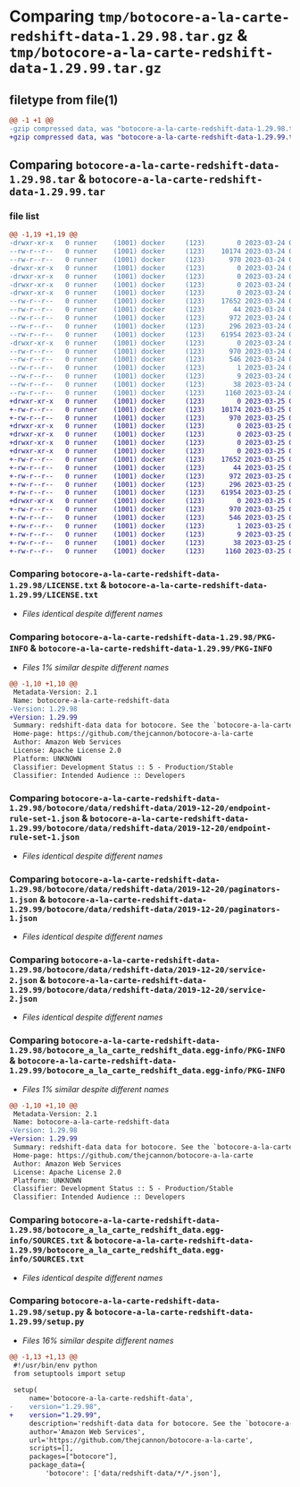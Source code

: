 # Comparing `tmp/botocore-a-la-carte-redshift-data-1.29.98.tar.gz` & `tmp/botocore-a-la-carte-redshift-data-1.29.99.tar.gz`

## filetype from file(1)

```diff
@@ -1 +1 @@
-gzip compressed data, was "botocore-a-la-carte-redshift-data-1.29.98.tar", last modified: Fri Mar 24 01:24:36 2023, max compression
+gzip compressed data, was "botocore-a-la-carte-redshift-data-1.29.99.tar", last modified: Sat Mar 25 01:23:03 2023, max compression
```

## Comparing `botocore-a-la-carte-redshift-data-1.29.98.tar` & `botocore-a-la-carte-redshift-data-1.29.99.tar`

### file list

```diff
@@ -1,19 +1,19 @@
-drwxr-xr-x   0 runner    (1001) docker     (123)        0 2023-03-24 01:24:36.570109 botocore-a-la-carte-redshift-data-1.29.98/
--rw-r--r--   0 runner    (1001) docker     (123)    10174 2023-03-24 01:24:36.000000 botocore-a-la-carte-redshift-data-1.29.98/LICENSE.txt
--rw-r--r--   0 runner    (1001) docker     (123)      970 2023-03-24 01:24:36.570109 botocore-a-la-carte-redshift-data-1.29.98/PKG-INFO
-drwxr-xr-x   0 runner    (1001) docker     (123)        0 2023-03-24 01:24:36.570109 botocore-a-la-carte-redshift-data-1.29.98/botocore/
-drwxr-xr-x   0 runner    (1001) docker     (123)        0 2023-03-24 01:24:36.570109 botocore-a-la-carte-redshift-data-1.29.98/botocore/data/
-drwxr-xr-x   0 runner    (1001) docker     (123)        0 2023-03-24 01:24:36.570109 botocore-a-la-carte-redshift-data-1.29.98/botocore/data/redshift-data/
-drwxr-xr-x   0 runner    (1001) docker     (123)        0 2023-03-24 01:24:36.570109 botocore-a-la-carte-redshift-data-1.29.98/botocore/data/redshift-data/2019-12-20/
--rw-r--r--   0 runner    (1001) docker     (123)    17652 2023-03-24 01:23:57.000000 botocore-a-la-carte-redshift-data-1.29.98/botocore/data/redshift-data/2019-12-20/endpoint-rule-set-1.json
--rw-r--r--   0 runner    (1001) docker     (123)       44 2023-03-24 01:23:57.000000 botocore-a-la-carte-redshift-data-1.29.98/botocore/data/redshift-data/2019-12-20/examples-1.json
--rw-r--r--   0 runner    (1001) docker     (123)      972 2023-03-24 01:23:57.000000 botocore-a-la-carte-redshift-data-1.29.98/botocore/data/redshift-data/2019-12-20/paginators-1.json
--rw-r--r--   0 runner    (1001) docker     (123)      296 2023-03-24 01:23:57.000000 botocore-a-la-carte-redshift-data-1.29.98/botocore/data/redshift-data/2019-12-20/paginators-1.sdk-extras.json
--rw-r--r--   0 runner    (1001) docker     (123)    61954 2023-03-24 01:23:57.000000 botocore-a-la-carte-redshift-data-1.29.98/botocore/data/redshift-data/2019-12-20/service-2.json
-drwxr-xr-x   0 runner    (1001) docker     (123)        0 2023-03-24 01:24:36.570109 botocore-a-la-carte-redshift-data-1.29.98/botocore_a_la_carte_redshift_data.egg-info/
--rw-r--r--   0 runner    (1001) docker     (123)      970 2023-03-24 01:24:36.000000 botocore-a-la-carte-redshift-data-1.29.98/botocore_a_la_carte_redshift_data.egg-info/PKG-INFO
--rw-r--r--   0 runner    (1001) docker     (123)      546 2023-03-24 01:24:36.000000 botocore-a-la-carte-redshift-data-1.29.98/botocore_a_la_carte_redshift_data.egg-info/SOURCES.txt
--rw-r--r--   0 runner    (1001) docker     (123)        1 2023-03-24 01:24:36.000000 botocore-a-la-carte-redshift-data-1.29.98/botocore_a_la_carte_redshift_data.egg-info/dependency_links.txt
--rw-r--r--   0 runner    (1001) docker     (123)        9 2023-03-24 01:24:36.000000 botocore-a-la-carte-redshift-data-1.29.98/botocore_a_la_carte_redshift_data.egg-info/top_level.txt
--rw-r--r--   0 runner    (1001) docker     (123)       38 2023-03-24 01:24:36.570109 botocore-a-la-carte-redshift-data-1.29.98/setup.cfg
--rw-r--r--   0 runner    (1001) docker     (123)     1160 2023-03-24 01:24:36.000000 botocore-a-la-carte-redshift-data-1.29.98/setup.py
+drwxr-xr-x   0 runner    (1001) docker     (123)        0 2023-03-25 01:23:03.560796 botocore-a-la-carte-redshift-data-1.29.99/
+-rw-r--r--   0 runner    (1001) docker     (123)    10174 2023-03-25 01:23:03.000000 botocore-a-la-carte-redshift-data-1.29.99/LICENSE.txt
+-rw-r--r--   0 runner    (1001) docker     (123)      970 2023-03-25 01:23:03.560796 botocore-a-la-carte-redshift-data-1.29.99/PKG-INFO
+drwxr-xr-x   0 runner    (1001) docker     (123)        0 2023-03-25 01:23:03.556796 botocore-a-la-carte-redshift-data-1.29.99/botocore/
+drwxr-xr-x   0 runner    (1001) docker     (123)        0 2023-03-25 01:23:03.556796 botocore-a-la-carte-redshift-data-1.29.99/botocore/data/
+drwxr-xr-x   0 runner    (1001) docker     (123)        0 2023-03-25 01:23:03.556796 botocore-a-la-carte-redshift-data-1.29.99/botocore/data/redshift-data/
+drwxr-xr-x   0 runner    (1001) docker     (123)        0 2023-03-25 01:23:03.556796 botocore-a-la-carte-redshift-data-1.29.99/botocore/data/redshift-data/2019-12-20/
+-rw-r--r--   0 runner    (1001) docker     (123)    17652 2023-03-25 01:22:12.000000 botocore-a-la-carte-redshift-data-1.29.99/botocore/data/redshift-data/2019-12-20/endpoint-rule-set-1.json
+-rw-r--r--   0 runner    (1001) docker     (123)       44 2023-03-25 01:22:12.000000 botocore-a-la-carte-redshift-data-1.29.99/botocore/data/redshift-data/2019-12-20/examples-1.json
+-rw-r--r--   0 runner    (1001) docker     (123)      972 2023-03-25 01:22:12.000000 botocore-a-la-carte-redshift-data-1.29.99/botocore/data/redshift-data/2019-12-20/paginators-1.json
+-rw-r--r--   0 runner    (1001) docker     (123)      296 2023-03-25 01:22:12.000000 botocore-a-la-carte-redshift-data-1.29.99/botocore/data/redshift-data/2019-12-20/paginators-1.sdk-extras.json
+-rw-r--r--   0 runner    (1001) docker     (123)    61954 2023-03-25 01:22:12.000000 botocore-a-la-carte-redshift-data-1.29.99/botocore/data/redshift-data/2019-12-20/service-2.json
+drwxr-xr-x   0 runner    (1001) docker     (123)        0 2023-03-25 01:23:03.560796 botocore-a-la-carte-redshift-data-1.29.99/botocore_a_la_carte_redshift_data.egg-info/
+-rw-r--r--   0 runner    (1001) docker     (123)      970 2023-03-25 01:23:03.000000 botocore-a-la-carte-redshift-data-1.29.99/botocore_a_la_carte_redshift_data.egg-info/PKG-INFO
+-rw-r--r--   0 runner    (1001) docker     (123)      546 2023-03-25 01:23:03.000000 botocore-a-la-carte-redshift-data-1.29.99/botocore_a_la_carte_redshift_data.egg-info/SOURCES.txt
+-rw-r--r--   0 runner    (1001) docker     (123)        1 2023-03-25 01:23:03.000000 botocore-a-la-carte-redshift-data-1.29.99/botocore_a_la_carte_redshift_data.egg-info/dependency_links.txt
+-rw-r--r--   0 runner    (1001) docker     (123)        9 2023-03-25 01:23:03.000000 botocore-a-la-carte-redshift-data-1.29.99/botocore_a_la_carte_redshift_data.egg-info/top_level.txt
+-rw-r--r--   0 runner    (1001) docker     (123)       38 2023-03-25 01:23:03.560796 botocore-a-la-carte-redshift-data-1.29.99/setup.cfg
+-rw-r--r--   0 runner    (1001) docker     (123)     1160 2023-03-25 01:23:03.000000 botocore-a-la-carte-redshift-data-1.29.99/setup.py
```

### Comparing `botocore-a-la-carte-redshift-data-1.29.98/LICENSE.txt` & `botocore-a-la-carte-redshift-data-1.29.99/LICENSE.txt`

 * *Files identical despite different names*

### Comparing `botocore-a-la-carte-redshift-data-1.29.98/PKG-INFO` & `botocore-a-la-carte-redshift-data-1.29.99/PKG-INFO`

 * *Files 1% similar despite different names*

```diff
@@ -1,10 +1,10 @@
 Metadata-Version: 2.1
 Name: botocore-a-la-carte-redshift-data
-Version: 1.29.98
+Version: 1.29.99
 Summary: redshift-data data for botocore. See the `botocore-a-la-carte` package for more info.
 Home-page: https://github.com/thejcannon/botocore-a-la-carte
 Author: Amazon Web Services
 License: Apache License 2.0
 Platform: UNKNOWN
 Classifier: Development Status :: 5 - Production/Stable
 Classifier: Intended Audience :: Developers
```

### Comparing `botocore-a-la-carte-redshift-data-1.29.98/botocore/data/redshift-data/2019-12-20/endpoint-rule-set-1.json` & `botocore-a-la-carte-redshift-data-1.29.99/botocore/data/redshift-data/2019-12-20/endpoint-rule-set-1.json`

 * *Files identical despite different names*

### Comparing `botocore-a-la-carte-redshift-data-1.29.98/botocore/data/redshift-data/2019-12-20/paginators-1.json` & `botocore-a-la-carte-redshift-data-1.29.99/botocore/data/redshift-data/2019-12-20/paginators-1.json`

 * *Files identical despite different names*

### Comparing `botocore-a-la-carte-redshift-data-1.29.98/botocore/data/redshift-data/2019-12-20/service-2.json` & `botocore-a-la-carte-redshift-data-1.29.99/botocore/data/redshift-data/2019-12-20/service-2.json`

 * *Files identical despite different names*

### Comparing `botocore-a-la-carte-redshift-data-1.29.98/botocore_a_la_carte_redshift_data.egg-info/PKG-INFO` & `botocore-a-la-carte-redshift-data-1.29.99/botocore_a_la_carte_redshift_data.egg-info/PKG-INFO`

 * *Files 1% similar despite different names*

```diff
@@ -1,10 +1,10 @@
 Metadata-Version: 2.1
 Name: botocore-a-la-carte-redshift-data
-Version: 1.29.98
+Version: 1.29.99
 Summary: redshift-data data for botocore. See the `botocore-a-la-carte` package for more info.
 Home-page: https://github.com/thejcannon/botocore-a-la-carte
 Author: Amazon Web Services
 License: Apache License 2.0
 Platform: UNKNOWN
 Classifier: Development Status :: 5 - Production/Stable
 Classifier: Intended Audience :: Developers
```

### Comparing `botocore-a-la-carte-redshift-data-1.29.98/botocore_a_la_carte_redshift_data.egg-info/SOURCES.txt` & `botocore-a-la-carte-redshift-data-1.29.99/botocore_a_la_carte_redshift_data.egg-info/SOURCES.txt`

 * *Files identical despite different names*

### Comparing `botocore-a-la-carte-redshift-data-1.29.98/setup.py` & `botocore-a-la-carte-redshift-data-1.29.99/setup.py`

 * *Files 16% similar despite different names*

```diff
@@ -1,13 +1,13 @@
 #!/usr/bin/env python
 from setuptools import setup
 
 setup(
     name='botocore-a-la-carte-redshift-data',
-    version="1.29.98",
+    version="1.29.99",
     description='redshift-data data for botocore. See the `botocore-a-la-carte` package for more info.',
     author='Amazon Web Services',
     url='https://github.com/thejcannon/botocore-a-la-carte',
     scripts=[],
     packages=["botocore"],
     package_data={
         'botocore': ['data/redshift-data/*/*.json'],
```

